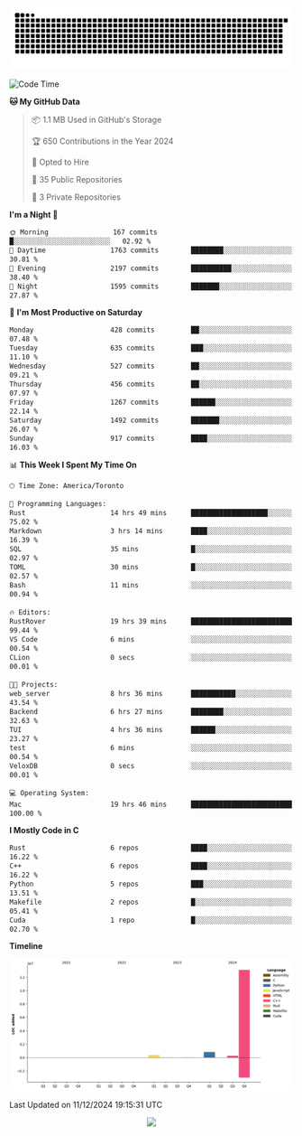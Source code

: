 <picture>
  <source media="(prefers-color-scheme: dark)" srcset="https://raw.githubusercontent.com/kkli08/kkli08/output/github-contribution-grid-snake-dark.svg">
  <source media="(prefers-color-scheme: light)" srcset="https://raw.githubusercontent.com/kkli08/kkli08/output/github-contribution-grid-snake.svg">
  <img alt="github contribution grid snake animation" src="https://raw.githubusercontent.com/kkli08/kkli08/output/github-contribution-grid-snake.svg">
</picture>


<!--START_SECTION:waka-->
![Code Time](http://img.shields.io/badge/Code%20Time-118%20hrs%2036%20mins-blue)

**🐱 My GitHub Data** 

> 📦 1.1 MB Used in GitHub's Storage 
 > 
> 🏆 650 Contributions in the Year 2024
 > 
> 💼 Opted to Hire
 > 
> 📜 35 Public Repositories 
 > 
> 🔑 3 Private Repositories 
 > 
**I'm a Night 🦉** 

```text
🌞 Morning                167 commits         █░░░░░░░░░░░░░░░░░░░░░░░░   02.92 % 
🌆 Daytime                1763 commits        ████████░░░░░░░░░░░░░░░░░   30.81 % 
🌃 Evening                2197 commits        ██████████░░░░░░░░░░░░░░░   38.40 % 
🌙 Night                  1595 commits        ███████░░░░░░░░░░░░░░░░░░   27.87 % 
```
📅 **I'm Most Productive on Saturday** 

```text
Monday                   428 commits         ██░░░░░░░░░░░░░░░░░░░░░░░   07.48 % 
Tuesday                  635 commits         ███░░░░░░░░░░░░░░░░░░░░░░   11.10 % 
Wednesday                527 commits         ██░░░░░░░░░░░░░░░░░░░░░░░   09.21 % 
Thursday                 456 commits         ██░░░░░░░░░░░░░░░░░░░░░░░   07.97 % 
Friday                   1267 commits        ██████░░░░░░░░░░░░░░░░░░░   22.14 % 
Saturday                 1492 commits        ███████░░░░░░░░░░░░░░░░░░   26.07 % 
Sunday                   917 commits         ████░░░░░░░░░░░░░░░░░░░░░   16.03 % 
```


📊 **This Week I Spent My Time On** 

```text
🕑︎ Time Zone: America/Toronto

💬 Programming Languages: 
Rust                     14 hrs 49 mins      ███████████████████░░░░░░   75.02 % 
Markdown                 3 hrs 14 mins       ████░░░░░░░░░░░░░░░░░░░░░   16.39 % 
SQL                      35 mins             █░░░░░░░░░░░░░░░░░░░░░░░░   02.97 % 
TOML                     30 mins             █░░░░░░░░░░░░░░░░░░░░░░░░   02.57 % 
Bash                     11 mins             ░░░░░░░░░░░░░░░░░░░░░░░░░   00.94 % 

🔥 Editors: 
RustRover                19 hrs 39 mins      █████████████████████████   99.44 % 
VS Code                  6 mins              ░░░░░░░░░░░░░░░░░░░░░░░░░   00.54 % 
CLion                    0 secs              ░░░░░░░░░░░░░░░░░░░░░░░░░   00.01 % 

🐱‍💻 Projects: 
web_server               8 hrs 36 mins       ███████████░░░░░░░░░░░░░░   43.54 % 
Backend                  6 hrs 27 mins       ████████░░░░░░░░░░░░░░░░░   32.63 % 
TUI                      4 hrs 36 mins       ██████░░░░░░░░░░░░░░░░░░░   23.27 % 
test                     6 mins              ░░░░░░░░░░░░░░░░░░░░░░░░░   00.54 % 
VeloxDB                  0 secs              ░░░░░░░░░░░░░░░░░░░░░░░░░   00.01 % 

💻 Operating System: 
Mac                      19 hrs 46 mins      █████████████████████████   100.00 % 
```

**I Mostly Code in C** 

```text
Rust                     6 repos             ████░░░░░░░░░░░░░░░░░░░░░   16.22 % 
C++                      6 repos             ████░░░░░░░░░░░░░░░░░░░░░   16.22 % 
Python                   5 repos             ███░░░░░░░░░░░░░░░░░░░░░░   13.51 % 
Makefile                 2 repos             █░░░░░░░░░░░░░░░░░░░░░░░░   05.41 % 
Cuda                     1 repo              █░░░░░░░░░░░░░░░░░░░░░░░░   02.70 % 
```



**Timeline**

![Lines of Code chart](https://raw.githubusercontent.com/kkli08/kkli08/main/assets/bar_graph.png)


 Last Updated on 11/12/2024 19:15:31 UTC
<!--END_SECTION:waka-->


<div align="center">
    <img  src="https://github-readme-streak-stats.herokuapp.com/?user=kkli08&theme=cobalt" />
</div>

<br/>
<br/>
<br/>
